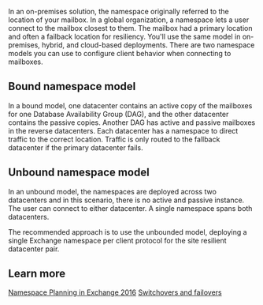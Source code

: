 In an on-premises solution, the namespace originally referred to the location of your mailbox. In a global organization, a namespace lets a user connect to the mailbox closest to them. The mailbox had a primary location and often a failback location for resiliency. You'll use the same model in on-premises, hybrid, and cloud-based deployments. There are two namespace models you can use to configure client behavior when connecting to mailboxes. 

## Bound namespace model 

In a bound model, one datacenter contains an active copy of the mailboxes for one Database Availability Group (DAG), and the other datacenter contains the passive copies. Another DAG has active and passive mailboxes in the reverse datacenters. Each datacenter has a namespace to direct traffic to the correct location. Traffic is only routed to the fallback datacenter if the primary datacenter fails. 
 

## Unbound namespace model 

In an unbound model, the namespaces are deployed across two datacenters and in this scenario, there is no active and passive instance. The user can connect to either datacenter. A single namespace spans both datacenters. 

The recommended approach is to use the unbounded model, deploying a single Exchange namespace per client protocol for the site resilient datacenter pair. 

  

## Learn more
[Namespace Planning in Exchange 2016](https://techcommunity.microsoft.com/t5/exchange-team-blog/namespace-planning-in-exchange-2016/ba-p/604072&azure-portal=true) 
[Switchovers and failovers](https://docs.microsoft.com/en-us/Exchange/high-availability/manage-ha/switchovers-and-failovers?view=exchserver-2019)
 